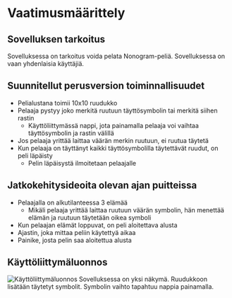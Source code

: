 # Vaatimusmäärittely

## Sovelluksen tarkoitus

Sovelluksessa on tarkoitus voida pelata Nonogram-peliä. Sovelluksessa on vaan yhdenlaisia käyttäjiä.

## Suunnitellut perusversion toiminnallisuudet
* Pelialustana toimii 10x10 ruudukko
* Pelaaja pystyy joko merkitä ruutuun täyttösymbolin  tai merkitä siihen rastin
	* Käyttöliittymässä nappi, jota painamalla pelaaja voi vaihtaa täyttösymbolin ja rastin välillä
* Jos pelaaja yrittää laittaa väärän merkin ruutuun, ei ruutua täytetä
* Kun pelaaja on täyttänyt kaikki täyttösymbolilla täytettävät ruudut, on peli läpäisty
	* Pelin läpäisystä ilmoitetaan pelaajalle

## Jatkokehitysideoita olevan ajan puitteissa
* Pelaajalla on alkutilanteessa 3 elämää
	* Mikäli pelaaja yrittää  laittaa ruutuun väärän symbolin, hän menettää elämän ja ruutuun täytetään oikea symboli
* Kun pelaajan elämät loppuvat, on peli aloitettava alusta
* Ajastin, joka mittaa peliin käytettyä aikaa
* Painike, josta pelin saa aloitettua alusta

## Käyttöliittymäluonnos
![Käyttöliittymäluonnos](/kuvat/kayttoliittymaluonnos.jpg)
Sovelluksessa on yksi näkymä. Ruudukkoon lisätään täytetyt symbolit. Symbolin vaihto tapahtuu nappia painamalla.
